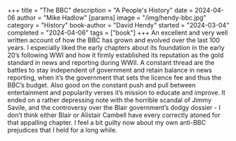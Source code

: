+++
title = "The BBC"
description = "A People's History"
date = 2024-04-06
author = "Mike Hadlow"
[params]
    image = "/img/hendy-bbc.jpg"
    category = "History"
    book-author = "David Hendy"
    started = "2024-03-04"
    completed = "2024-04-06"
    tags = ["book"]
+++
An excellent and very well written account of how the BBC has grown and evolved over the last 100 years. I especially liked the early chapters about its foundation in the early 20’s following WWI and how it firmly established its reputation as the gold standard in news and reporting during WWII. A constant thread are the battles to stay independent of government and retain balance in news reporting, when it’s the government that sets the licence fee and thus the BBC’s budget. Also good on the constant push and pull between entertainment and popularity verses it’s mission to educate and improve. It ended on a rather depressing note with the horrible scandal of Jimmy Savile, and the controversy over the Blair government’s dodgy dossier - I don’t think either Blair or Alistair Cambell have every correctly atoned for that appalling chapter. I feel a bit guilty now about my own anti-BBC prejudices that I held for a long while.
